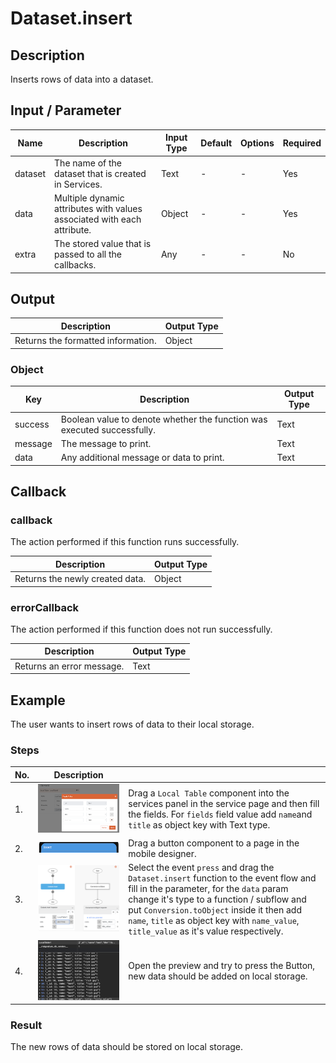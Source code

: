 # Dataset.insert

## Description

Inserts rows of data into a dataset.

## Input / Parameter

| Name | Description | Input Type | Default | Options | Required |
| ------ | ------ | ------ | ------ | ------ | ------ |
| dataset | The name of the dataset that is created in Services. | Text | - | - | Yes |
| data | Multiple dynamic attributes with values associated with each attribute. | Object | - | - | Yes |
| extra | The stored value that is passed to all the callbacks. | Any | - | - | No |

## Output

| Description | Output Type |
| ------ | ------ |
| Returns the formatted information. | Object |

### Object

| Key | Description | Output Type |
| ------ | ------ | ------ |
| success | Boolean value to denote whether the function was executed successfully. | Text |
| message | The message to print. | Text |
| data | Any additional message or data to print. | Text |

## Callback

### callback

The action performed if this function runs successfully.

| Description | Output Type |
| ------ | ------ |
| Returns the newly created data. | Object |

### errorCallback

The action performed if this function does not run successfully.

| Description | Output Type |
| ------ | ------ |
| Returns an error message. | Text |

## Example

The user wants to insert rows of data to their local storage.

### Steps

| No. | Description |  |
| ------ | ------ | ------ |
| 1. | ![](./insert-step-1.png) | Drag a `Local Table` component into the services panel in the service page and then fill the fields. For `fields` field value add `name`and `title` as object key with Text type. |
| 2. | ![](./insert-step-2.png) | Drag a button component to a page in the mobile designer. |
| 3. | ![](./insert-step-3.png) | Select the event `press` and drag the `Dataset.insert` function to the event flow and fill in the parameter, for the `data` param change it's type to a function / subflow and put `Conversion.toObject` inside it then add `name`, `title` as object key with `name_value`, `title_value` as it's value respectively. |
| 4. | ![](./insert-step-4.png) | Open the preview and try to press the Button, new data should be added on local storage. |

### Result

The new rows of data should be stored on local storage.
